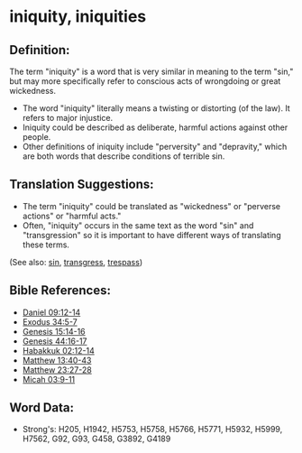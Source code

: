 # iniquity, iniquities #

## Definition: ##

The term "iniquity" is a word that is very similar in meaning to the term "sin," but may more specifically refer to conscious acts of wrongdoing or great wickedness.

* The word "iniquity" literally means a twisting or distorting (of the law). It refers to major injustice.
* Iniquity could be described as deliberate, harmful actions against other people.
* Other definitions of iniquity include "perversity" and "depravity," which are both words that describe conditions of terrible sin.

## Translation Suggestions: ##

* The term "iniquity" could be translated as "wickedness" or "perverse actions" or "harmful acts."
* Often, "iniquity" occurs in the same text as the word "sin" and "transgression" so it is important to have different ways of translating these terms.

(See also: [sin](../kt/sin.md), [transgress](../kt/transgression.md), [trespass](../kt/trespass.md))

## Bible References: ##

* [Daniel 09:12-14](rc://en/tn/help/dan/09/12)
* [Exodus 34:5-7](rc://en/tn/help/exo/34/05)
* [Genesis 15:14-16](rc://en/tn/help/gen/15/14)
* [Genesis 44:16-17](rc://en/tn/help/gen/44/16)
* [Habakkuk 02:12-14](rc://en/tn/help/hab/02/12)
* [Matthew 13:40-43](rc://en/tn/help/mat/13/40)
* [Matthew 23:27-28](rc://en/tn/help/mat/23/27)
* [Micah 03:9-11](rc://en/tn/help/mic/03/09)


## Word Data: ##

* Strong's: H205, H1942, H5753, H5758, H5766, H5771, H5932, H5999, H7562, G92, G93, G458, G3892, G4189
